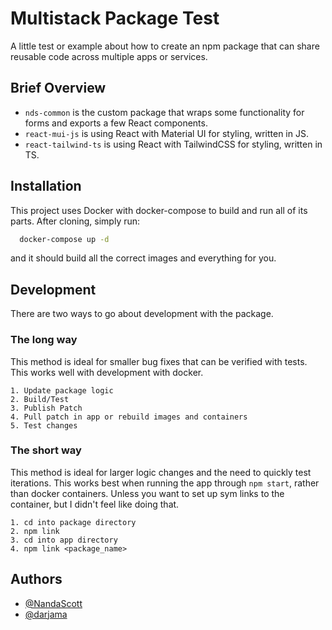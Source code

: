# Multistack Package Test

A little test or example about how to create an npm package that can share reusable code across multiple apps or services.

## Brief Overview

- `nds-common` is the custom package that wraps some functionality for forms and exports a few React components.
- `react-mui-js` is using React with Material UI for styling, written in JS.
- `react-tailwind-ts` is using React with TailwindCSS for styling, written in TS.

## Installation

This project uses Docker with docker-compose to build and run all of its parts. After cloning, simply run:

```bash
  docker-compose up -d
```

and it should build all the correct images and everything for you.

## Development

There are two ways to go about development with the package.

### The long way

This method is ideal for smaller bug fixes that can be verified with tests. This works well with development with docker.

```
1. Update package logic
2. Build/Test
3. Publish Patch
4. Pull patch in app or rebuild images and containers
5. Test changes
```

### The short way

This method is ideal for larger logic changes and the need to quickly test iterations. This works best when running the app
through `npm start`, rather than docker containers. Unless you want to set up sym links to the container, but I didn't feel like
doing that.

```
1. cd into package directory
2. npm link
3. cd into app directory
4. npm link <package_name>
```

## Authors

- [@NandaScott](https://github.com/NandaScott)
- [@darjama](https://github.com/darjama)
